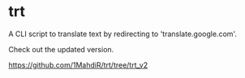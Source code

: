 # trt
A CLI script to translate text by redirecting to 'translate.google.com'.


Check out the updated version. 

https://github.com/1MahdiR/trt/tree/trt_v2